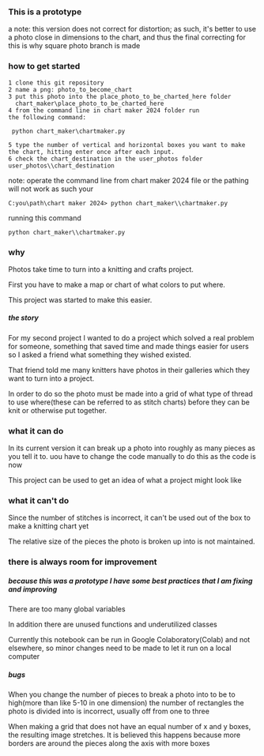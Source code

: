 
### This is a prototype
a note: this version does not correct for distortion; as such, it's better to use a photo close in dimensions to the chart, and thus the final 
correcting for this is why square photo branch is made

### how to get started
```
1 clone this git repository
2 name a png: photo_to_become_chart
3 put this photo into the place_photo_to_be_charted_here folder
  chart_maker\place_photo_to_be_charted_here
4 from the command line in chart maker 2024 folder run 
the following command:
```
```
 python chart_maker\chartmaker.py
```
```
5 type the number of vertical and horizontal boxes you want to make the chart, hitting enter once after each input.
6 check the chart_destination in the user_photos folder user_photos\\chart_destination
```

note: operate the command line from chart maker 2024 file or the pathing will not work
as such your 
```
C:you\path\chart maker 2024> python chart_maker\\chartmaker.py
```
running this command
```
python chart_maker\\chartmaker.py
```
### why
Photos take time to turn into a knitting and crafts project.

First you have to make a map or chart of what colors to put where.

This project was started to make this easier.

##### the story
For my second project I wanted to do a project which solved a real problem for someone, something that saved time and made things easier for users so I asked a friend what something they wished existed.

That friend told me many knitters have photos in their galleries which they want to turn into a project.

In order to do so the photo must be made into a grid of what type of thread to use where(these can be referred to as stitch charts) before they can be knit or otherwise put together.

### what it can do
In its current version it can break up a photo into roughly as many pieces as you tell it to. uou have to change the code manually to do this as the code is now

This project can be used to get an idea of what a project might look like
### what it can't do
Since the number of stitches is incorrect, it can't be used out of the box to make a knitting chart yet

The relative size of the pieces the photo is broken up into is not maintained.

### there is always room for improvement
##### because this was a prototype I have some best practices that I am fixing and improving
There are too many global variables

In addition there are unused functions and underutilized classes

Currently this notebook can be run in Google Colaboratory(Colab) and not elsewhere, so minor changes need to be made to let it run on a local computer

##### bugs
When you change the number of pieces to break a photo into to be to high(more than like 5-10 in one dimension) the number of rectangles the photo is divided into is incorrect, usually off from one to three 

When making a grid that does not have an equal number of x and y boxes, the resulting image stretches.
It is believed this happens because more borders are around the pieces along the axis with more boxes
